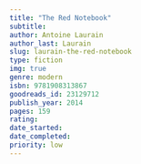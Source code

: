 ```yaml
---
title: "The Red Notebook"
subtitle: 
author: Antoine Laurain
author_last: Laurain
slug: laurain-the-red-notebook
type: fiction
img: true
genre: modern
isbn: 9781908313867
goodreads_id: 23129712
publish_year: 2014
pages: 159
rating: 
date_started:
date_completed:
priority: low
---
```

